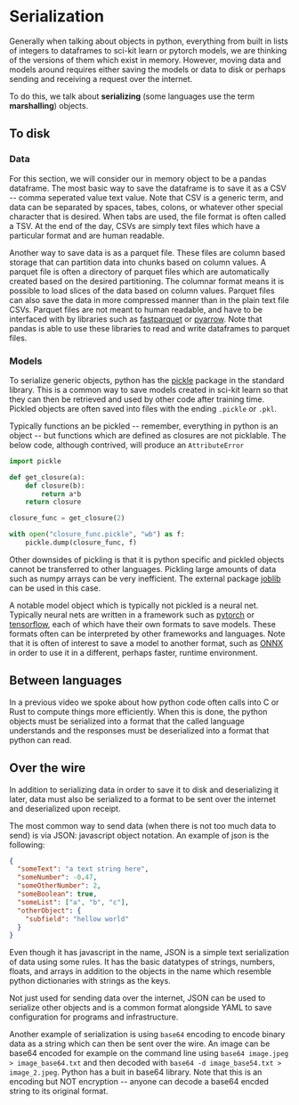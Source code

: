 # Serialization

Generally when talking about objects in python,
everything from built in lists of integers to
dataframes to sci-kit learn or pytorch models,  we are
thinking of the versions of them which exist in memory.
However, moving data and models around requires either
saving the models or data to disk or perhaps sending and
receiving a request over the internet.

To do this, we talk about __serializing__ (some languages
use the term __marshalling__) objects.

## To disk

### Data

For this section, we will consider our in memory object to
be a pandas dataframe. The most basic way to save the
dataframe is to save it as a CSV -- comma seperated value
text value. Note that CSV is a generic term, and data can
be separated by spaces, tabes, colons, or whatever other
special character that is desired. When tabs are used, the
file format is often called a TSV. At the end of the day,
CSVs are simply text files which have a particular format
and are human readable.

Another way to save data is as a parquet file. These files
are column based storage that can partition data into chunks
based on column values. A parquet file is often a directory
of parquet files which are automatically created based on
the desired partitioning. The columnar format means it is
possible to load slices of the data based on column values.
Parquet files can also save the data in more compressed
manner than in the plain text file CSVs. Parquet files
are not meant to human readable, and have to be interfaced
with by libraries such as [fastparquet](https://fastparquet.readthedocs.io/en/latest/)
or [pyarrow](https://arrow.apache.org/docs/python/index.html).
Note that pandas is able to use these libraries to
read and write dataframes to parquet files.

### Models

To serialize generic objects, python has the [pickle](https://docs.python.org/3/library/pickle.html)
package in the standard library. This is a common way to
save models created in sci-kit learn so that they can then be retrieved
and used by other code after training time.
Pickled objects are often saved into files with the ending
`.pickle` or `.pkl`.

Typically functions an be pickled -- remember, everything in
python is an object -- but functions which are defined as closures
are not picklable. The below code, although contrived,
will produce an `AttributeError`

```python
import pickle

def get_closure(a):
    def closure(b):
        return a*b
    return closure

closure_func = get_closure(2)

with open("closure_func.pickle", "wb") as f:
    pickle.dump(closure_func, f)
```

Other downsides of pickling is that it is python specific and
pickled objects cannot be transferred to other languages. Pickling
large amounts of data such as numpy arrays can be very inefficient.
The external package [joblib](https://joblib.readthedocs.io/en/latest/persistence.html)
can be used in this case.

A notable model object which is typically not pickled is a neural
net. Typically neural nets are written in a framework such as
[pytorch](https://pytorch.org/tutorials/beginner/saving_loading_models.html#what-is-a-state-dict)
or [tensorflow](https://www.tensorflow.org/tutorials/keras/save_and_load),
each of which have their own formats to save models. These formats
often can be interpreted by other frameworks and languages. Note that
it is often of interest to save a model to another format, such as
[ONNX](https://pytorch.org/tutorials/advanced/super_resolution_with_onnxruntime.html)
in order to use it in a different, perhaps faster, runtime environment.

## Between languages

In a previous video we spoke about how python code often calls into
C or Rust to compute things more efficiently. When this is done, the python
objects must be serialized into a format that the called language understands
and the responses must be deserialized into a format that python can read.

## Over the wire

In addition to serializing data in order to save it to disk
and deserializing it later, data must also be serialized to a format
to be sent over the internet and deserialized upon receipt.

The most common way to send data (when there is not too much data to send)
is via JSON: javascript object notation. An example of json is
the following:

```json
{
  "someText": "a text string here",
  "someNumber": -0.47,
  "someOtherNumber": 2,
  "someBoolean": true,
  "someList": ["a", "b", "c"],
  "otherObject": {
    "subfield": "hellow world"
  }
}
```

Even though it has javascript in the name, JSON is a simple
text serialization of data using some rules. It has the basic
datatypes of strings, numbers, floats, and arrays in addition
to the objects in the name which resemble python dictionaries
with strings as the keys.

Not just used for sending data over the internet, JSON can
be used to serialize other objects and is a common format alongside
YAML to save configuration for programs and infrastructure.

Another example of serialization is using `base64` encoding to
encode binary data as a string which can then be sent over the
wire. An image can be base64 encoded for example on the command
line using `base64 image.jpeg > image_base64.txt` and then
decoded with `base64 -d image_base54.txt > image_2.jpeg`. Python
has a buit in base64 library. Note that this is an encoding but
NOT encryption -- anyone can decode a base64 encded string to
its original format.
